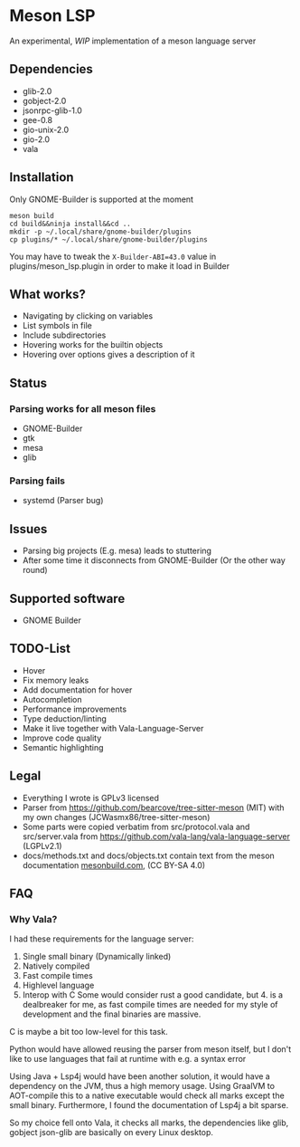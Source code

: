 # Meson LSP

An experimental, *WIP* implementation of a meson language server


## Dependencies

- glib-2.0
- gobject-2.0
- jsonrpc-glib-1.0
- gee-0.8
- gio-unix-2.0
- gio-2.0
- vala

## Installation

Only GNOME-Builder is supported at the moment
```
meson build
cd build&&ninja install&&cd ..
mkdir -p ~/.local/share/gnome-builder/plugins
cp plugins/* ~/.local/share/gnome-builder/plugins
```
You may have to tweak the `X-Builder-ABI=43.0` value in plugins/meson_lsp.plugin in order to make it load in Builder

## What works?
- Navigating by clicking on variables
- List symbols in file
- Include subdirectories
- Hovering works for the builtin objects
- Hovering over options gives a description of it

## Status
### Parsing works for all meson files
- GNOME-Builder
- gtk
- mesa
- glib
### Parsing fails
- systemd (Parser bug)

## Issues
- Parsing big projects (E.g. mesa) leads to stuttering
- After some time it disconnects from GNOME-Builder (Or the other way round)

## Supported software
- GNOME Builder

## TODO-List
- Hover
- Fix memory leaks
- Add documentation for hover
- Autocompletion
- Performance improvements
- Type deduction/linting
- Make it live together with Vala-Language-Server
- Improve code quality
- Semantic highlighting

## Legal
- Everything I wrote is GPLv3 licensed
- Parser from https://github.com/bearcove/tree-sitter-meson (MIT) with my own changes (JCWasmx86/tree-sitter-meson)
- Some parts were copied verbatim from src/protocol.vala and src/server.vala from https://github.com/vala-lang/vala-language-server (LGPLv2.1)
- docs/methods.txt and docs/objects.txt contain text from the meson documentation [mesonbuild.com](https://mesonbuild.com/), (CC BY-SA 4.0)

## FAQ
### Why Vala?
I had these requirements for the language server:
1. Single small binary (Dynamically linked)
2. Natively compiled
3. Fast compile times
4. Highlevel language
5. Interop with C
Some would consider rust a good candidate, but 4. is a dealbreaker for me,
as fast compile times are needed for my style of development and the final binaries are massive.

C is maybe a bit too low-level for this task.

Python would have allowed reusing the parser from meson itself, but I don't like to use languages that fail at runtime with e.g. a syntax error

Using Java + Lsp4j would have been another solution, it would have a dependency on the JVM, thus a high memory usage.
Using GraalVM to AOT-compile this to a native executable would check all marks except the small binary. Furthermore, I found the documentation of Lsp4j a bit sparse.

So my choice fell onto Vala, it checks all marks, the dependencies like glib, gobject json-glib are basically on every Linux desktop.

